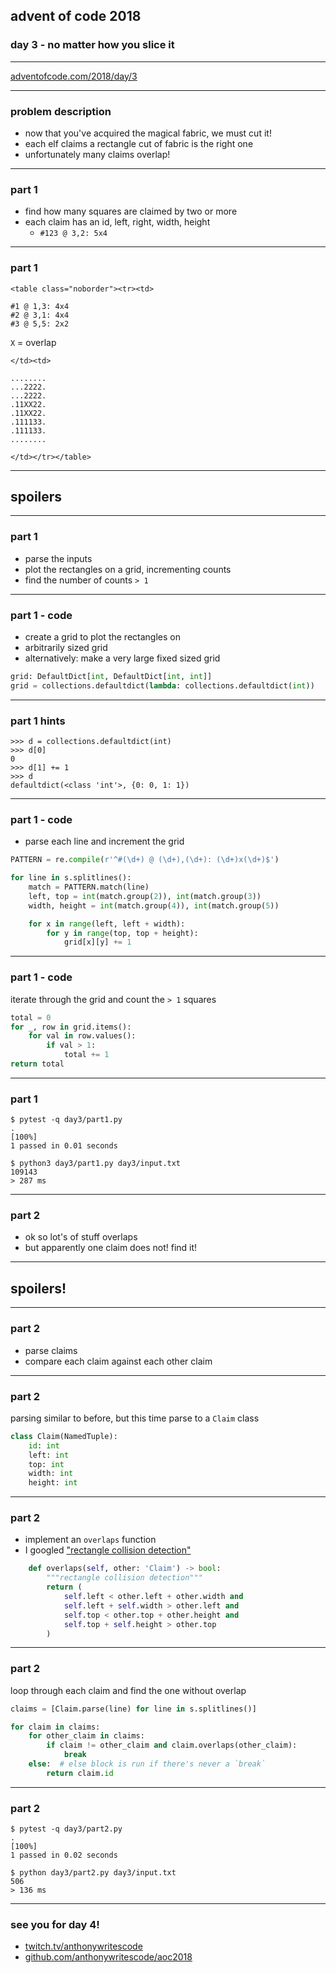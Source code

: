 ## advent of code 2018
### day 3 - no matter how you slice it

***

[adventofcode.com/2018/day/3](https://adventofcode.com/2018/day/3)

***

### problem description

- now that you've acquired the magical fabric, we must cut it!
- each elf claims a rectangle cut of fabric is the right one
- unfortunately many claims overlap!

***

### part 1

- find how many squares are claimed by two or more
- each claim has an id, left, right, width, height
    - `#123 @ 3,2: 5x4`

***

### part 1

```rawhtml
<table class="noborder"><tr><td>
```

```
#1 @ 1,3: 4x4
#2 @ 3,1: 4x4
#3 @ 5,5: 2x2
```

`X` = overlap

```rawhtml
</td><td>
```

```
........
...2222.
...2222.
.11XX22.
.11XX22.
.111133.
.111133.
........
```

```rawhtml
</td></tr></table>
```

***

## spoilers

***

### part 1

- parse the inputs
- plot the rectangles on a grid, incrementing counts
- find the number of counts `> 1`

***

### part 1 - code

- create a grid to plot the rectangles on
- arbitrarily sized grid
- alternatively: make a very large fixed sized grid

```python
grid: DefaultDict[int, DefaultDict[int, int]]
grid = collections.defaultdict(lambda: collections.defaultdict(int))
```

***

### part 1 hints

```pycon
>>> d = collections.defaultdict(int)
>>> d[0]
0
>>> d[1] += 1
>>> d
defaultdict(<class 'int'>, {0: 0, 1: 1})
```

***

### part 1 - code

- parse each line and increment the grid

```python
PATTERN = re.compile(r'^#(\d+) @ (\d+),(\d+): (\d+)x(\d+)$')
```

```python
for line in s.splitlines():
    match = PATTERN.match(line)
    left, top = int(match.group(2)), int(match.group(3))
    width, height = int(match.group(4)), int(match.group(5))

    for x in range(left, left + width):
        for y in range(top, top + height):
            grid[x][y] += 1
```

***

### part 1 - code

iterate through the grid and count the `> 1` squares

```python
total = 0
for _, row in grid.items():
    for val in row.values():
        if val > 1:
            total += 1
return total
```

***

### part 1

```pytest
$ pytest -q day3/part1.py
.                                                                    [100%]
1 passed in 0.01 seconds
```

```console
$ python3 day3/part1.py day3/input.txt
109143
> 287 ms
```

***

### part 2

- ok so lot's of stuff overlaps
- but apparently one claim does not! find it!

***

## spoilers!

***

### part 2

- parse claims
- compare each claim against each other claim

***

### part 2

parsing similar to before, but this time parse to a `Claim` class

```python
class Claim(NamedTuple):
    id: int
    left: int
    top: int
    width: int
    height: int
```

***

### part 2

- implement an `overlaps` function
- I googled ["rectangle collision detection"](https://developer.mozilla.org/en-US/docs/Games/Techniques/2D_collision_detection)

```python
    def overlaps(self, other: 'Claim') -> bool:
        """rectangle collision detection"""
        return (
            self.left < other.left + other.width and
            self.left + self.width > other.left and
            self.top < other.top + other.height and
            self.top + self.height > other.top
        )
```

***

### part 2

loop through each claim and find the one without overlap

```python
claims = [Claim.parse(line) for line in s.splitlines()]

for claim in claims:
    for other_claim in claims:
        if claim != other_claim and claim.overlaps(other_claim):
            break
    else:  # else block is run if there's never a `break`
        return claim.id
```

***

### part 2

```pytest
$ pytest -q day3/part2.py
.                                                                    [100%]
1 passed in 0.02 seconds
```

```console
$ python day3/part2.py day3/input.txt
506
> 136 ms
```

***

### see you for day 4!

- [twitch.tv/anthonywritescode](https://twitch.tv/anthonywritescode)
- [github.com/anthonywritescode/aoc2018](https://github.com/anthonywritescode/aoc2018)
